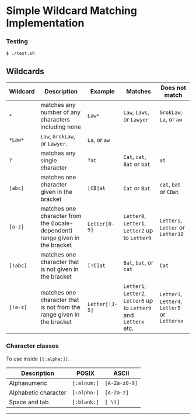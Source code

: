 # Simple Wildcard Matching Implementation

### Testing

```console
$ ./test.sh
```

## Wildcards

| Wildcard | Description                                                                  | Example        | Matches                                                            | Does not match                                |
| -------- | ---------------------------------------------------------------------------- | -------------- | ------------------------------------------------------------------ | --------------------------------------------- |
| `*`      | matches any number of any characters including none                          | `Law*`         | `Law`, `Laws`, or `Lawyer`                                         | `GrokLaw`, `La`, or `aw`                      |
| `*Law*`  | `Law`, `GrokLaw`, or `Lawyer`.                                               | `La`, or `aw`  |                                                                    |                                               |
| `?`      | matches any single character                                                 | `?at`          | `Cat`, `cat`, `Bat` or `bat`                                       | `at`                                          |
| `[abc]`  | matches one character given in the bracket                                   | `[CB]at`       | `Cat` or `Bat`                                                     | `cat`, `bat` or `CBat`                        |
| `[a-z]`  | matches one character from the (locale-dependent) range given in the bracket | `Letter[0-9]`  | `Letter0`, `Letter1`, `Letter2` up to `Letter9`                    | `Letters`, `Letter` or `Letter10`             |
| `[!abc]` | matches one character that is not given in the bracket                       | `[!C]at`       | `Bat`, `bat`, or `cat`                                             | `Cat`                                         |
| `[!a-z]` | matches one character that is not from the range given in the bracket        | `Letter[!3-5]` | `Letter1`, `Letter2`, `Letter6` up to `Letter9` and `Letterx` etc. | `Letter3`, `Letter4`, `Letter5` or `Letterxx` |

### Character classes

To use inside `[[:alpha:]]`.

| Description          | POSIX       | ASCII         |
| -------------------- | ----------- | ------------- |
| Alphanumeric         | `[:alnum:]` | `[A-Za-z0-9]` |
| Alphabetic character | `[:alpha:]` | `[A-Za-z]`    |
| Space and tab        | `[:blank:]` | `[ \t]`       |

---
